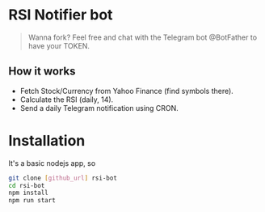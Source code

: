# RSI Notifier bot

> Wanna fork? Feel free and chat with the Telegram bot @BotFather to have your TOKEN.

## How it works
- Fetch Stock/Currency from Yahoo Finance (find symbols there).
- Calculate the RSI (daily, 14).
- Send a daily Telegram notification using CRON.

# Installation

It's a basic nodejs app, so

```sh
git clone [github_url] rsi-bot
cd rsi-bot
npm install
npm run start
```
